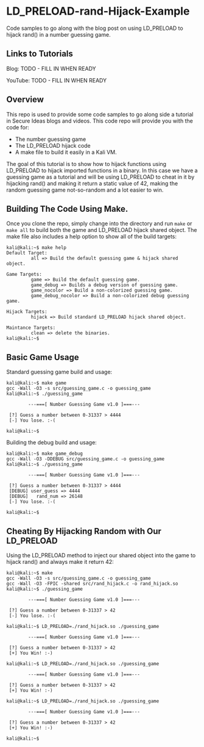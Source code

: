 # LD_PRELOAD-rand-Hijack-Example
Code samples to go along with the blog post on using LD_PRELOAD to hijack rand() in a number guessing game.

## Links to Tutorials
Blog: TODO - FILL IN WHEN READY

YouTube: TODO - FILL IN WHEN READY

## Overview
This repo is used to provide some code samples to go along side a tutorial in Secure Ideas blogs and videos. This code repo will provide you with the code for:

 * The number guessing game
 * The LD_PRELOAD hijack code
 * A make file to build it easily in a Kali VM.
 
The goal of this tutorial is to show how to hijack functions using LD_PRELOAD to hijack imported functions in a binary. In this case we have a guessing game as a tutorial and will be using LD_PRELOAD to cheat in it by hijacking rand() and making it return a static value of 42, making the random guessing game not-so-random and a lot easier to win.

## Building The Code Using Make.
Once you clone the repo, simply change into the directory and run ```make``` or ```make all``` to build both the game and LD_PRELOAD hijack shared object. The make file also includes a help option to show all of the build targets:

```
kali@kali:~$ make help
Default Target:
         all => Build the default guessing game & hijack shared object.

Game Targets:
         game => Build the default guessing game.
         game_debug => Builds a debug version of guessing game.
         game_nocolor => Build a non-colorized guessing game.
         game_debug_nocolor => Build a non-colorized debug guessing game.

Hijack Targets:
         hijack => Build standard LD_PRELOAD hijack shared object.

Maintance Targets:
         clean => delete the binaries.
kali@kali:~$
```

## Basic Game Usage
Standard guessing game build and usage:
```
kali@kali:~$ make game
gcc -Wall -O3 -s src/guessing_game.c -o guessing_game
kali@kali:~$ ./guessing_game 

        ---===[ Number Guessing Game v1.0 ]===---

 [?] Guess a number between 0-31337 > 4444
 [-] You lose. :-(

kali@kali:~$
```

Building the debug build and usage:
```
kali@kali:~$ make game_debug
gcc -Wall -O3 -DDEBUG src/guessing_game.c -o guessing_game
kali@kali:~$ ./guessing_game 

        ---===[ Number Guessing Game v1.0 ]===---

 [?] Guess a number between 0-31337 > 4444
 [DEBUG] user_guess => 4444
 [DEBUG]   rand_num => 26148
 [-] You lose. :-(

kali@kali:~$
```

## Cheating By Hijacking Random with Our LD_PRELOAD
Using the LD_PRELOAD method to inject our shared object into the game to hijack rand() and always make it return 42:
```
kali@kali:~$ make
gcc -Wall -O3 -s src/guessing_game.c -o guessing_game
gcc -Wall -O3 -FPIC -shared src/rand_hijack.c -o rand_hijack.so
kali@kali:~$ ./guessing_game

        ---===[ Number Guessing Game v1.0 ]===---

 [?] Guess a number between 0-31337 > 42
 [-] You lose. :-(

kali@kali:~$ LD_PRELOAD=./rand_hijack.so ./guessing_game

        ---===[ Number Guessing Game v1.0 ]===---

 [?] Guess a number between 0-31337 > 42
 [+] You Win! :-)

kali@kali:~$ LD_PRELOAD=./rand_hijack.so ./guessing_game

        ---===[ Number Guessing Game v1.0 ]===---

 [?] Guess a number between 0-31337 > 42
 [+] You Win! :-)

kali@kali:~$ LD_PRELOAD=./rand_hijack.so ./guessing_game

        ---===[ Number Guessing Game v1.0 ]===---

 [?] Guess a number between 0-31337 > 42
 [+] You Win! :-)

kali@kali:~$
```
